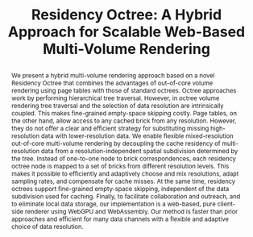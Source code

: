 ---
# this file is written in YAML http://docs.ansible.com/ansible/latest/YAMLSyntax.html
# all lines with a leading sharp are comments and will not be compiled
# longer blocks of text should start with a a leading > to escape all special characters

# URL handle for generated webpage
slug:       residencyoctree

#specifies layout to be used for page generation (do not modify)
layout:     publication

#publication title
title:      >
   Residency Octree: A Hybrid Approach for Scalable Web-Based Multi-Volume Rendering
   
#include in selected publications on front page (optional, delete line if not applicable)
display:	selected

#list all publication authors in correct order (please check the spelling is identical to your personal page)
authors:
 - Lukas Herzberger
 - Markus Hadwiger
 - Robert Krüger
 - Peter Sorger
 - Hanspeter Pfister
 - Eduard Gröller
 - Johanna Beyer
 
#insert publication venue (displayed on publication page)
venue:      >
   IEEE Transactions on Visualization and Computer Graphics, Vol.30, No.1 (Proceedings IEEE VIS 2023), pp. 1380-1390
   
#insert short venue (displayed in box in publication list)
shortvenue: >
   IEEE VIS 2023

#specify publication year
year:       2024

#insert abstract of publication
abstract:   >
   We present a hybrid multi-volume rendering approach based on a novel Residency Octree that combines the advantages of out-of-core volume rendering using page tables with those of standard octrees. Octree approaches work by performing hierarchical tree traversal. However, in octree volume rendering tree traversal and the selection of data resolution are intrinsically coupled. This makes fine-grained empty-space skipping costly. Page tables, on the other hand, allow access to any cached brick from any resolution. However, they do not offer a clear and efficient strategy for substituting missing high-resolution data with lower-resolution data. We enable flexible mixed-resolution out-of-core multi-volume rendering by decoupling the cache residency of multi-resolution data from a resolution-independent spatial subdivision determined by the tree. Instead of one-to-one node to brick correspondences, each residency octree node is mapped to a set of bricks from different resolution levels. This makes it possible to efficiently and adaptively choose and mix resolutions, adapt sampling rates, and compensate for cache misses. At the same time, residency octrees support fine-grained empty-space skipping, independent of the data subdivision used for caching. Finally, to facilitate collaboration and outreach, and to eliminate local data storage, our implementation is a web-based, pure client-side renderer using WebGPU and WebAssembly. Our method is faster than prior approaches and efficient for many data channels with a flexible and adaptive choice of data resolution.
   
#link to hi-res teaser image of publication (please make sure the image is wide, e.g. aspect ratio between 4:2 and 4:1)
teaser:     './publications/2023_herzberger_residencyoctree.png'
   
#link to smaller thumbnail image of publication (please make sure the aspect ratio is 3:2, suggested size is 150x100px)
thumbnail:  './publications/2023_herzberger_thumbnail.png'

#link to publication video (optional): you can either upload the video to our website (insert local link) or host it on youtube or vimeo (in this case insert the youtube/vimeo link)
#video:      './publications/2023_2023_herzberger_residencyoctree.mp4'

#link to talk video (optional): you can either upload the video to our website (insert local link) or host it on youtube or vimeo (in this case insert the youtube/vimeo link)
#talk:       'https://vimeo.com/303253176'

#link to publication pdf (optional)
pdf:        'https://arxiv.org/pdf/2309.04393.pdf'

#insert citation. please format citation by inserting <br> at line breaks, &nbsp;&nbsp; will insert a tab character to prettify the citation
citation:   >
  @article{Herzberger2023ResidencyOctree,<br>
   &nbsp;&nbsp;title = {Residency Octree: A Hybrid Approach for Scalable Web-Based Multi-Volume Rendering},<br>
   &nbsp;&nbsp;author = {Herzberger, Lukas and Hadwiger, Markus and Kr{\"u}ger, Robert and Sorger, Peter and Pfister, Hanspeter and Gr{\"o}ller, Eduard and Beyer, Johanna},<br>
   &nbsp;&nbsp;journal = {IEEE Transactions on Visualization and Computer Graphics (Proceedings IEEE VIS 2023)},<br>
   &nbsp;&nbsp;year = {2024},<br>
   &nbsp;&nbsp;volume = {30},<br>
   &nbsp;&nbsp;number = {1},<br>
   &nbsp;&nbsp;pages = {1380--1390}<br>
  }

#insert links to additional material for the publication (optional)
#links need a title, a URL and a type (this defines the link icon) which can be one of the following values: code, archive, files, slides or text (this is the default icon)
links: 
# - title: Supplementary Evaluation
#   type:  pdf
#   url:   './publications/2023_herzberger_supplementary.pdf' 
# - title: ExampleSlides
#  type:  slides
#   url:   './publications/presentation.pptx'
   
 #don't forget the leading and trailing --- in a YAML file
---
